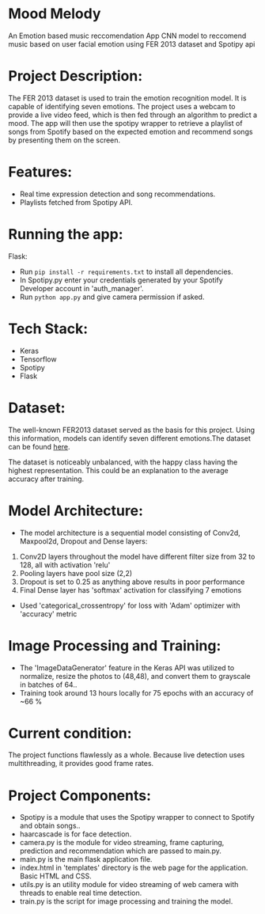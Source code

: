 # Mood Melody
An Emotion based music reccomendation App
CNN model to reccomend music based on user facial emotion using FER 2013 dataset and Spotipy api



# Project Description:
The FER 2013 dataset is used to train the emotion recognition model. It is capable of identifying seven emotions. The project uses a webcam to provide a live video feed, which is then fed through an algorithm to predict a mood. The app will then use the spotipy wrapper to retrieve a playlist of songs from Spotify based on the expected emotion and recommend songs by presenting them on the screen.

# Features:
- Real time expression detection and song recommendations.
- Playlists fetched from Spotipy API.

# Running the app:
Flask: 
- Run <code>pip install -r requirements.txt</code> to install all dependencies.
- In Spotipy.py enter your credentials generated by your Spotify Developer account in 'auth_manager'. 
- Run <code>python app.py</code> and give camera permission if asked.

# Tech Stack:
- Keras
- Tensorflow
- Spotipy
- Flask

# Dataset:
The well-known FER2013 dataset served as the basis for this project. Using this information, models can identify seven different emotions.The dataset can be found <a href = "https://www.kaggle.com/msambare/fer2013">here</a>.

The dataset is noticeably unbalanced, with the happy class having the highest representation. This could be an explanation to the average accuracy after training.

# Model Architecture:
- The model architecture is a sequential model consisting of Conv2d, Maxpool2d, Dropout and Dense layers:
1. Conv2D layers throughout the model have different filter size from 32 to 128, all with activation 'relu'
2. Pooling layers have pool size (2,2)
3. Dropout is set to 0.25 as anything above results in poor performance
4. Final Dense layer has 'softmax' activation for classifying 7 emotions
- Used 'categorical_crossentropy' for loss with 'Adam' optimizer with 'accuracy' metric



# Image Processing and Training:
- The 'ImageDataGenerator' feature in the Keras API was utilized to normalize, resize the photos to (48,48), and convert them to grayscale in batches of 64..
- Training took around 13 hours locally for 75 epochs with an accuracy of ~66 %

# Current condition:
The project functions flawlessly as a whole. Because live detection uses multithreading, it provides good frame rates.

# Project Components:
- Spotipy is a module that uses the Spotipy wrapper to connect to Spotify and obtain songs..
- haarcascade is for face detection.
- camera.py is the module for video streaming, frame capturing, prediction and recommendation which are passed to main.py.
- main.py is the main flask application file.
- index.html in 'templates' directory is the web page for the application. Basic HTML and CSS.
- utils.py is an utility module for video streaming of web camera with threads to enable real time detection.
- train.py is the script for image processing and training the model.

